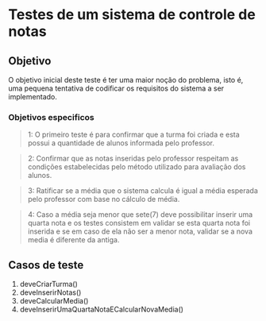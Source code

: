 # Testes de um sistema de controle de notas

## Objetivo

O objetivo inicial deste teste é ter uma maior noção do problema, isto é, uma pequena tentativa de codificar os requisitos do sistema a ser implementado.

### Objetivos especificos

> 1: O primeiro teste é para confirmar que a turma foi criada e esta possui a quantidade de alunos informada pelo professor.

> 2: Confirmar que as notas inseridas pelo professor respeitam as condições estabelecidas pelo método utilizado para avaliação dos alunos.

> 3: Ratificar se a média que o sistema calcula é igual a média esperada pelo professor com base no cálculo de média.

> 4: Caso a média seja menor que sete(7) deve possibilitar inserir uma quarta nota e os testes consistem em validar se esta quarta nota foi inserida e se em caso de ela não ser a menor nota, validar se a nova media é diferente da antiga.

## Casos de teste

1. deveCriarTurma()
2. deveInserirNotas()
3. deveCalcularMedia()
4. deveInserirUmaQuartaNotaECalcularNovaMedia()
